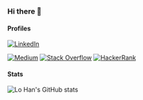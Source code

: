 ### Hi there 👋

#### Profiles

[![LinkedIn](https://skillicons.dev/icons?i=linkedin)](https://www.linkedin.com/in/lo-han/)

[![Medium](https://img.shields.io/badge/Medium-12100E?style=for-the-badge&logo=medium&logoColor=white)](https://medium.com/@lo_han)
[![Stack Overflow](https://img.shields.io/badge/Stack_Overflow-FE7A16?style=for-the-badge&logo=stack-overflow&logoColor=black)](https://stackoverflow.com/users/20322449/lo-han)
[![HackerRank](https://img.shields.io/badge/-Hackerrank-2EC866?style=for-the-badge&logo=HackerRank&logoColor=white)](https://www.hackerrank.com/profile/lo_sa)


#### Stats

![Lo Han's GitHub stats](https://github-readme-stats.vercel.app/api?username=lo-han&show_icons=true&theme=dark)
